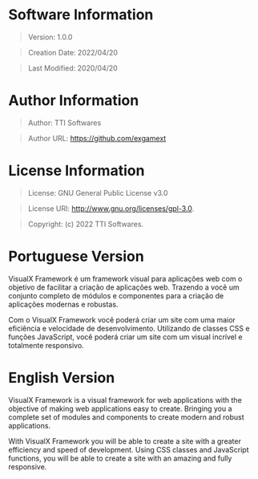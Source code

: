 # Software Information
  > Version: 1.0.0

  > Creation Date: 2022/04/20

  > Last Modified: 2020/04/20

# Author Information
  > Author: TTI Softwares

  > Author URL: https://github.com/exgamext

# License Information
  > License: GNU General Public License v3.0

  > License URI: http://www.gnu.org/licenses/gpl-3.0.
  
  > Copyright: (c) 2022 TTI Softwares.



# Portuguese Version

VisualX Framework é um framework visual para aplicações web com o objetivo de facilitar a criação de aplicações web. Trazendo a você um conjunto completo de módulos e componentes para a criação de aplicações modernas e robustas.

Com o VisualX Framework você poderá criar um site com uma maior eficiência e velocidade de desenvolvimento. Utilizando de classes CSS e funções JavaScript, você poderá criar um site com um visual incrível e totalmente responsivo.


# English Version

VisualX Framework is a visual framework for web applications with the objective of making web applications easy to create. Bringing you a complete set of modules and components to create modern and robust applications.

With VisualX Framework you will be able to create a site with a greater efficiency and speed of development. Using CSS classes and JavaScript functions, you will be able to create a site with an amazing and fully responsive.
